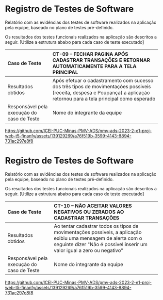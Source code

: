 # Registro de Testes de Software

Relatório com as evidências dos testes de software realizados na aplicação pela equipe, baseado no plano de testes pré-definido.

Os resultados dos testes funcionais realizados na aplicação são descritos a seguir. [Utilize a estrutura abaixo para cada caso de teste executado]

|Caso de Teste    | CT-09 – FECHAR PAGINA APÓS CADASTRAR TRANSAÇÕES E RETORNAR AUTOMATICAMENTE PARA A TELA PRINCIPAL |
|:---|:---|
| Resultados obtidos | Após efetuar o cadastramento com sucesso dos três tipos de movimentações possiveis (receita, despesa e Poupança) a aplicação retornou para a tela principal como esperado |
| Responsável pela execução do caso de Teste | Nome do integrante da equipe |

https://github.com/ICEI-PUC-Minas-PMV-ADS/pmv-ads-2023-2-e1-proj-web-t5-finanfy/assets/139129269/a76f519b-3599-4143-8894-731ac297e8f8

# Registro de Testes de Software

Relatório com as evidências dos testes de software realizados na aplicação pela equipe, baseado no plano de testes pré-definido.

Os resultados dos testes funcionais realizados na aplicação são descritos a seguir. [Utilize a estrutura abaixo para cada caso de teste executado]

|Caso de Teste    | CT-10 – NÃO ACEITAR VALORES NEGATIVOS OU ZERADOS AO CADASTRAR TRANSAÇÕES |
|:---|:---|
| Resultados obtidos | Ao tentar cadastrar todos os tipos de movimentações possiveis, a aplicação exibiu uma mensagem de alerta com o seguinte dizer "Não é possivel inserir um valor igual a zero ou negativo" |
| Responsável pela execução do caso de Teste | Nome do integrante da equipe |

https://github.com/ICEI-PUC-Minas-PMV-ADS/pmv-ads-2023-2-e1-proj-web-t5-finanfy/assets/139129269/a76f519b-3599-4143-8894-731ac297e8f8
